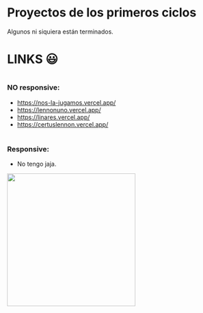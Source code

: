 # Proyectos de los primeros ciclos
Algunos ni siquiera están terminados.
# LINKS 😃

# <h3>NO responsive:</h3>
- https://nos-la-jugamos.vercel.app/
- https://lennonuno.vercel.app/
- https://linares.vercel.app/
- https://certuslennon.vercel.app/
# <h3>Responsive:</h3>
- No tengo jaja.<br>
<img src="https://e00-marca.uecdn.es/deporte/futbol/mundial/imagenes/jugadores/estrellas/cristianoRonaldo.png" width="300" height="310">
